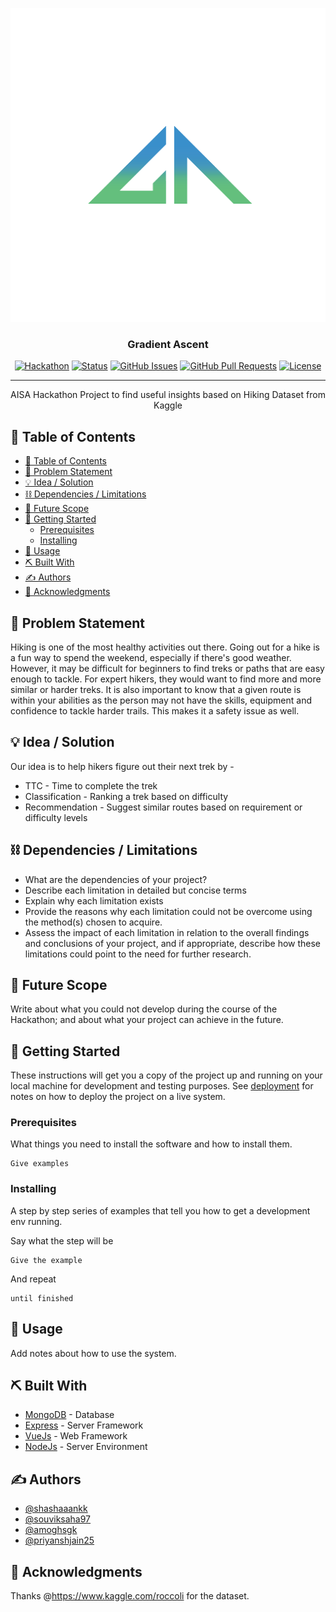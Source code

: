 <p align="center">
  <a href="" rel="noopener">
 <img src="images\logo_2.png" alt="Project logo"></a>
</p>
<h3 align="center">Gradient Ascent</h3>

<div align="center">

[![Hackathon](https://img.shields.io/badge/hackathon-name-orange.svg)](http://hackathon.url.com)
[![Status](https://img.shields.io/badge/status-active-success.svg)]()
[![GitHub Issues](https://img.shields.io/github/issues/kylelobo/The-Documentation-Compendium.svg)](https://github.com/kylelobo/The-Documentation-Compendium/issues)
[![GitHub Pull Requests](https://img.shields.io/github/issues-pr/kylelobo/The-Documentation-Compendium.svg)](https://github.com/kylelobo/The-Documentation-Compendium/pulls)
[![License](https://img.shields.io/badge/license-MIT-blue.svg)](LICENSE.md)

</div>

---

<p align="center"> AISA Hackathon Project to find useful insights based on Hiking Dataset from Kaggle
    <br>
</p>

## 📝 Table of Contents

- [📝 Table of Contents](#-table-of-contents)
- [🧐 Problem Statement ](#-problem-statement-)
- [💡 Idea / Solution ](#-idea--solution-)
- [⛓️ Dependencies / Limitations ](#️-dependencies--limitations-)
- [🚀 Future Scope ](#-future-scope-)
- [🏁 Getting Started ](#-getting-started-)
  - [Prerequisites](#prerequisites)
  - [Installing](#installing)
- [🎈 Usage ](#-usage-)
- [⛏️ Built With ](#️-built-with-)
- [✍️ Authors ](#️-authors-)
- [🎉 Acknowledgments ](#-acknowledgments-)

## 🧐 Problem Statement <a name = "problem_statement"></a>

Hiking is one of the most healthy activities out there. Going out for a hike is a fun way to spend the weekend, especially if there's good weather. However, it may be difficult for beginners to find treks or paths that are easy enough to tackle. For expert hikers, they would want to find more and more similar or harder treks.
It is also important to know that a given route is within your abilities as the person may not have the skills, equipment and confidence to tackle harder trails. This makes it a safety issue as well.

## 💡 Idea / Solution <a name = "idea"></a>

Our idea is to help hikers figure out their next trek by -

- TTC - Time to complete the trek
- Classification - Ranking a trek based on difficulty
- Recommendation - Suggest similar routes based on requirement or difficulty levels

## ⛓️ Dependencies / Limitations <a name = "limitations"></a>

- What are the dependencies of your project?
- Describe each limitation in detailed but concise terms
- Explain why each limitation exists
- Provide the reasons why each limitation could not be overcome using the method(s) chosen to acquire.
- Assess the impact of each limitation in relation to the overall findings and conclusions of your project, and if
  appropriate, describe how these limitations could point to the need for further research.

## 🚀 Future Scope <a name = "future_scope"></a>

Write about what you could not develop during the course of the Hackathon; and about what your project can achieve
in the future.

## 🏁 Getting Started <a name = "getting_started"></a>

These instructions will get you a copy of the project up and running on your local machine for development
and testing purposes. See [deployment](#deployment) for notes on how to deploy the project on a live system.

### Prerequisites

What things you need to install the software and how to install them.

```
Give examples
```

### Installing

A step by step series of examples that tell you how to get a development env running.

Say what the step will be

```
Give the example
```

And repeat

```
until finished
```

## 🎈 Usage <a name="usage"></a>

Add notes about how to use the system.

## ⛏️ Built With <a name = "tech_stack"></a>

- [MongoDB](https://www.mongodb.com/) - Database
- [Express](https://expressjs.com/) - Server Framework
- [VueJs](https://vuejs.org/) - Web Framework
- [NodeJs](https://nodejs.org/en/) - Server Environment

## ✍️ Authors <a name = "authors"></a>

- [@shashaaankk](https://github.com/shashaaankk/)
- [@souviksaha97](https://github.com/souviksaha97/)
- [@amoghsgk](https://github.com/amoghsgk)
- [@priyanshjain25](https://github.com/priyanshjain25)

## 🎉 Acknowledgments <a name = "acknowledgments"></a>

Thanks @https://www.kaggle.com/roccoli for the dataset.
